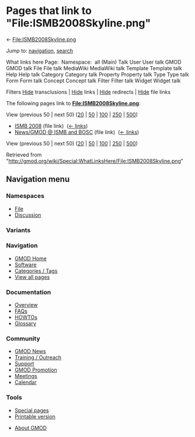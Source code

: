 <div id="mw-page-base" class="noprint">

</div>

<div id="mw-head-base" class="noprint">

</div>

<div id="content" class="mw-body" role="main">

<span id="top"></span>

<div id="mw-js-message" style="display:none;">

</div>



# <span dir="auto">Pages that link to "File:ISMB2008Skyline.png"</span>

<div id="bodyContent">

<div id="contentSub">

←
[File:ISMB2008Skyline.png](/wiki/File:ISMB2008Skyline.png "File:ISMB2008Skyline.png")

</div>

<div id="jump-to-nav" class="mw-jump">

Jump to: [navigation](#mw-navigation), [search](#p-search)

</div>

<div id="mw-content-text">

What links here Page:  Namespace:  all (Main) Talk User User talk GMOD
GMOD talk File File talk MediaWiki MediaWiki talk Template Template talk
Help Help talk Category Category talk Property Property talk Type Type
talk Form Form talk Concept Concept talk Filter Filter talk Widget
Widget talk

Filters
[Hide](/mediawiki/index.php?title=Special:WhatLinksHere/File:ISMB2008Skyline.png&hidetrans=1 "Special:WhatLinksHere/File:ISMB2008Skyline.png")
transclusions \|
[Hide](/mediawiki/index.php?title=Special:WhatLinksHere/File:ISMB2008Skyline.png&hidelinks=1 "Special:WhatLinksHere/File:ISMB2008Skyline.png")
links \|
[Hide](/mediawiki/index.php?title=Special:WhatLinksHere/File:ISMB2008Skyline.png&hideredirs=1 "Special:WhatLinksHere/File:ISMB2008Skyline.png")
redirects \|
[Hide](/mediawiki/index.php?title=Special:WhatLinksHere/File:ISMB2008Skyline.png&hideimages=1 "Special:WhatLinksHere/File:ISMB2008Skyline.png")
file links

The following pages link to
**[File:ISMB2008Skyline.png](/wiki/File:ISMB2008Skyline.png "File:ISMB2008Skyline.png")**:

View (previous 50 \| next 50)
([20](/mediawiki/index.php?title=Special:WhatLinksHere/File:ISMB2008Skyline.png&limit=20 "Special:WhatLinksHere/File:ISMB2008Skyline.png")
\|
[50](/mediawiki/index.php?title=Special:WhatLinksHere/File:ISMB2008Skyline.png&limit=50 "Special:WhatLinksHere/File:ISMB2008Skyline.png")
\|
[100](/mediawiki/index.php?title=Special:WhatLinksHere/File:ISMB2008Skyline.png&limit=100 "Special:WhatLinksHere/File:ISMB2008Skyline.png")
\|
[250](/mediawiki/index.php?title=Special:WhatLinksHere/File:ISMB2008Skyline.png&limit=250 "Special:WhatLinksHere/File:ISMB2008Skyline.png")
\|
[500](/mediawiki/index.php?title=Special:WhatLinksHere/File:ISMB2008Skyline.png&limit=500 "Special:WhatLinksHere/File:ISMB2008Skyline.png"))

- [ISMB 2008](/wiki/ISMB_2008 "ISMB 2008") (file link) ‎
  <span class="mw-whatlinkshere-tools">([←
  links](/mediawiki/index.php?title=Special:WhatLinksHere&target=ISMB+2008 "Special:WhatLinksHere"))</span>
- [News/GMOD @ ISMB and
  BOSC](/wiki/News/GMOD_@_ISMB_and_BOSC "News/GMOD @ ISMB and BOSC")
  (file link) ‎ <span class="mw-whatlinkshere-tools">([←
  links](/mediawiki/index.php?title=Special:WhatLinksHere&target=News%2FGMOD+%40+ISMB+and+BOSC "Special:WhatLinksHere"))</span>

View (previous 50 \| next 50)
([20](/mediawiki/index.php?title=Special:WhatLinksHere/File:ISMB2008Skyline.png&limit=20 "Special:WhatLinksHere/File:ISMB2008Skyline.png")
\|
[50](/mediawiki/index.php?title=Special:WhatLinksHere/File:ISMB2008Skyline.png&limit=50 "Special:WhatLinksHere/File:ISMB2008Skyline.png")
\|
[100](/mediawiki/index.php?title=Special:WhatLinksHere/File:ISMB2008Skyline.png&limit=100 "Special:WhatLinksHere/File:ISMB2008Skyline.png")
\|
[250](/mediawiki/index.php?title=Special:WhatLinksHere/File:ISMB2008Skyline.png&limit=250 "Special:WhatLinksHere/File:ISMB2008Skyline.png")
\|
[500](/mediawiki/index.php?title=Special:WhatLinksHere/File:ISMB2008Skyline.png&limit=500 "Special:WhatLinksHere/File:ISMB2008Skyline.png"))

</div>

<div class="printfooter">

Retrieved from
"<http://gmod.org/wiki/Special:WhatLinksHere/File:ISMB2008Skyline.png>"

</div>

<div id="catlinks" class="catlinks catlinks-allhidden">

</div>

<div class="visualClear">

</div>

</div>

</div>

<div id="mw-navigation">

## Navigation menu

<div id="mw-head">



<div id="left-navigation">

<div id="p-namespaces" class="vectorTabs" role="navigation"
aria-labelledby="p-namespaces-label">

### Namespaces

- <span id="ca-nstab-image"><a href="/wiki/File:ISMB2008Skyline.png" accesskey="c"
  title="View the file page [c]">File</a></span>
- <span id="ca-talk"><a
  href="/mediawiki/index.php?title=File_talk:ISMB2008Skyline.png&amp;action=edit&amp;redlink=1"
  accesskey="t"
  title="Discussion about the content page [t]">Discussion</a></span>

</div>

<div id="p-variants" class="vectorMenu emptyPortlet" role="navigation"
aria-labelledby="p-variants-label">

### 

### Variants[](#)

<div class="menu">

</div>

</div>

</div>





</div>

</div>

</div>

<div id="mw-panel">

<div id="p-logo" role="banner">

<a href="/wiki/Main_Page"
style="background-image: url(http://gmod.org/images/GMOD-cogs.png);"
title="Visit the main page"></a>

</div>

<div id="p-Navigation" class="portal" role="navigation"
aria-labelledby="p-Navigation-label">

### Navigation

<div class="body">

- <span id="n-GMOD-Home">[GMOD Home](/wiki/Main_Page)</span>
- <span id="n-Software">[Software](/wiki/GMOD_Components)</span>
- <span id="n-Categories-.2F-Tags">[Categories /
  Tags](/wiki/Categories)</span>
- <span id="n-View-all-pages">[View all
  pages](/wiki/Special:AllPages)</span>

</div>

</div>

<div id="p-Documentation" class="portal" role="navigation"
aria-labelledby="p-Documentation-label">

### Documentation

<div class="body">

- <span id="n-Overview">[Overview](/wiki/Overview)</span>
- <span id="n-FAQs">[FAQs](/wiki/Category:FAQ)</span>
- <span id="n-HOWTOs">[HOWTOs](/wiki/Category:HOWTO)</span>
- <span id="n-Glossary">[Glossary](/wiki/Glossary)</span>

</div>

</div>

<div id="p-Community" class="portal" role="navigation"
aria-labelledby="p-Community-label">

### Community

<div class="body">

- <span id="n-GMOD-News">[GMOD News](/wiki/GMOD_News)</span>
- <span id="n-Training-.2F-Outreach">[Training /
  Outreach](/wiki/Training_and_Outreach)</span>
- <span id="n-Support">[Support](/wiki/Support)</span>
- <span id="n-GMOD-Promotion">[GMOD
  Promotion](/wiki/GMOD_Promotion)</span>
- <span id="n-Meetings">[Meetings](/wiki/Meetings)</span>
- <span id="n-Calendar">[Calendar](/wiki/Calendar)</span>

</div>

</div>

<div id="p-tb" class="portal" role="navigation"
aria-labelledby="p-tb-label">

### Tools

<div class="body">

- <span id="t-specialpages"><a href="/wiki/Special:SpecialPages" accesskey="q"
  title="A list of all special pages [q]">Special pages</a></span>
- <span id="t-print"><a
  href="/mediawiki/index.php?title=Special:WhatLinksHere/File:ISMB2008Skyline.png&amp;printable=yes"
  rel="alternate" accesskey="p"
  title="Printable version of this page [p]">Printable version</a></span>

</div>

</div>

</div>

</div>

<div id="footer" role="contentinfo">

- <span id="footer-places-about">[About
  GMOD](/wiki/GMOD:About "GMOD:About")</span>

<!-- -->






</div>

